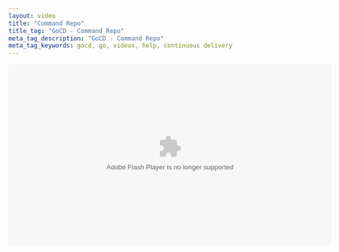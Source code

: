 ```yaml
---
layout: video
title: "Command Repo"
title_tag: "GoCD - Command Repo"
meta_tag_description: "GoCD - Command Repo"
meta_tag_keywords: gocd, go, videos, help, continuous delivery
---
```


<div id="wistia_cvfvf1z348" class="wistia_embed" style="width:640px;height:388px;">
  <div itemprop="video" itemscope="" itemtype="http://schema.org/VideoObject">
    <meta itemprop="name" content="Go #6 - Command Repo">
      <meta itemprop="duration" content="PT1M59S">
        <meta itemprop="thumbnailUrl" content="https://embed-ssl.wistia.com/deliveries/29f58e78f2b552f698295fcf6ba2a6f7d162dd23.bin">
          <meta itemprop="contentURL" content="https://embed-ssl.wistia.com/deliveries/365ff2fbb42830ec752815c8270aedbbc4db870d.bin">
            <meta itemprop="embedURL" content="https://embed-ssl.wistia.com/flash/embed_player_v2.0.swf?2013-10-04&amp;autoPlay=false&amp;banner=false&amp;controlsVisibleOnLoad=true&amp;customColor=fe7600&amp;endVideoBehavior=default&amp;fullscreenDisabled=true&amp;hdUrl%5B2pass%5D=true&amp;hdUrl%5Bext%5D=flv&amp;hdUrl%5Bheight%5D=720&amp;hdUrl%5Bsize%5D=39042793&amp;hdUrl%5Btype%5D=hdflv&amp;hdUrl%5Burl%5D=https%3A%2F%2Fembed-ssl.wistia.com%2Fdeliveries%2F7be0d98e076766e043af1424a8dc44419880f61c.bin&amp;hdUrl%5Bwidth%5D=1280&amp;mediaDuration=119.0&amp;playButtonVisible=true&amp;showPlayButton=true&amp;showPlaybar=true&amp;showVolume=true&amp;stillUrl=https%3A%2F%2Fembed-ssl.wistia.com%2Fdeliveries%2F29f58e78f2b552f698295fcf6ba2a6f7d162dd23.jpg%3Fimage_crop_resized%3D640x360&amp;unbufferedSeek=false&amp;videoUrl=https%3A%2F%2Fembed-ssl.wistia.com%2Fdeliveries%2F365ff2fbb42830ec752815c8270aedbbc4db870d.bin">
              <meta itemprop="uploadDate" content="2013-12-12T01:07:38Z">
                <object id="wistia_cvfvf1z348_seo" classid="clsid:D27CDB6E-AE6D-11cf-96B8-444553540000" style="display:block;height:360px;position:relative;width:640px;">
                  <param name="movie" value="https://embed-ssl.wistia.com/flash/embed_player_v2.0.swf?2013-10-04">
                    <param name="allowfullscreen" value="true">
                      <param name="allowscriptaccess" value="always">
                        <param name="bgcolor" value="#000000">
                          <param name="wmode" value="opaque">
                            <param name="flashvars" value="autoPlay=false&amp;banner=false&amp;controlsVisibleOnLoad=true&amp;customColor=fe7600&amp;endVideoBehavior=default&amp;fullscreenDisabled=true&amp;hdUrl%5B2pass%5D=true&amp;hdUrl%5Bext%5D=flv&amp;hdUrl%5Bheight%5D=720&amp;hdUrl%5Bsize%5D=39042793&amp;hdUrl%5Btype%5D=hdflv&amp;hdUrl%5Burl%5D=https%3A%2F%2Fembed-ssl.wistia.com%2Fdeliveries%2F7be0d98e076766e043af1424a8dc44419880f61c.bin&amp;hdUrl%5Bwidth%5D=1280&amp;mediaDuration=119.0&amp;playButtonVisible=true&amp;showPlayButton=true&amp;showPlaybar=true&amp;showVolume=true&amp;stillUrl=https%3A%2F%2Fembed-ssl.wistia.com%2Fdeliveries%2F29f58e78f2b552f698295fcf6ba2a6f7d162dd23.jpg%3Fimage_crop_resized%3D640x360&amp;unbufferedSeek=false&amp;videoUrl=https%3A%2F%2Fembed-ssl.wistia.com%2Fdeliveries%2F365ff2fbb42830ec752815c8270aedbbc4db870d.bin">
                              <embed src="https://embed-ssl.wistia.com/flash/embed_player_v2.0.swf?2013-10-04" allowfullscreen="true" allowscriptaccess="always" bgcolor="#000000" flashvars="autoPlay=false&amp;banner=false&amp;controlsVisibleOnLoad=true&amp;customColor=fe7600&amp;endVideoBehavior=default&amp;fullscreenDisabled=true&amp;hdUrl%5B2pass%5D=true&amp;hdUrl%5Bext%5D=flv&amp;hdUrl%5Bheight%5D=720&amp;hdUrl%5Bsize%5D=39042793&amp;hdUrl%5Btype%5D=hdflv&amp;hdUrl%5Burl%5D=https%3A%2F%2Fembed-ssl.wistia.com%2Fdeliveries%2F7be0d98e076766e043af1424a8dc44419880f61c.bin&amp;hdUrl%5Bwidth%5D=1280&amp;mediaDuration=119.0&amp;playButtonVisible=true&amp;showPlayButton=true&amp;showPlaybar=true&amp;showVolume=true&amp;stillUrl=https%3A%2F%2Fembed-ssl.wistia.com%2Fdeliveries%2F29f58e78f2b552f698295fcf6ba2a6f7d162dd23.jpg%3Fimage_crop_resized%3D640x360&amp;unbufferedSeek=false&amp;videoUrl=https%3A%2F%2Fembed-ssl.wistia.com%2Fdeliveries%2F365ff2fbb42830ec752815c8270aedbbc4db870d.bin" name="wistia_cvfvf1z348_html" style="display:block;height:100%;position:relative;width:100%;" type="application/x-shockwave-flash" wmode="opaque"/>
                            </param>
                            <p/>
                            <noscript itemprop="description">Go #6 - Command Repo</noscript>
                          </param>
                        </param>
                      </param>
                    </param>
                  </param>
                </object>
              </meta>
            </meta>
          </meta>
        </meta>
      </meta>
    </meta>
  </div>
</div>
